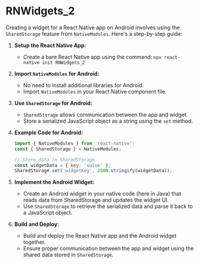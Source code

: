 # RNWidgets_2

Creating a widget for a React Native app on Android involves using the `SharedStorage` feature from `NativeModules`. Here's a step-by-step guide:

1. **Setup the React Native App:**
   - Create a bare React Native app using the command: `npx react-native init RNWidgets_2`

2. **Import `NativeModules` for Android:**
   - No need to install additional libraries for Android.
   - Import `NativeModules` in your React Native component file.

3. **Use `SharedStorage` for Android:**
   - `SharedStorage` allows communication between the app and widget.
   - Store a serialized JavaScript object as a string using the `set` method.

4. **Example Code for Android:**
   ```javascript
   import { NativeModules } from 'react-native';
   const { SharedStorage } = NativeModules;

   // Store data in SharedStorage
   const widgetData = { key: 'value' };
   SharedStorage.set('widgetKey', JSON.stringify(widgetData));
   ```

5. **Implement the Android Widget:**
   - Create an Android widget in your native code (here in Java) that reads data from SharedStorage and updates the widget UI.
   - Use `SharedStorage` to retrieve the serialized data and parse it back to a JavaScript object.

6. **Build and Deploy:**
   - Build and deploy the React Native app and the Android widget together.
   - Ensure proper communication between the app and widget using the shared data stored in `SharedStorage`.


